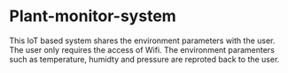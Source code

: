 # Plant-monitor-system
This IoT based system shares the environment parameters with the user. The user only requires the access of Wifi. The environment paramenters such as temperature, humidty and pressure are reproted back to the user.
